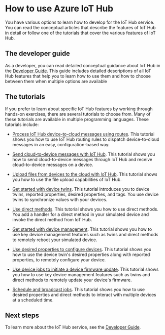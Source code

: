 <properties
    pageTitle="Azure IoT Hub How To | Azure"
    description="As a developer, how do I use the various IoT Hub features?"
    services="iot-hub"
    documentationcenter=""
    author="dominicbetts"
    manager="timlt"
    editor="" />
<tags
    ms.assetid="24376318-5344-4a81-a1e6-0003ed587d53"
    ms.service="iot-hub"
    ms.devlang="na"
    ms.topic="article"
    ms.tgt_pltfrm="na"
    ms.workload="na"
    ms.date="01/31/2017"
    wacn.date=""
    ms.author="dobett" />

# How to use Azure IoT Hub

You have various options to learn how to develop for the IoT Hub service. You can read the conceptual articles that describe the features of IoT Hub in detail or follow one of the tutorials that cover the various features of IoT Hub.

## The developer guide

As a developer, you can read detailed conceptual guidance about IoT Hub in the [Developer Guide][lnk-devguide]. This guide includes detailed descriptions of all IoT Hub features that help you to learn how to use them and how to choose between them when multiple options are available


## The tutorials

If you prefer to learn about specific IoT Hub features by working through hands-on exercises, there are several tutorials to choose from. Many of these tutorials are available in multiple programming languages. These tutorials include:

- [Process IoT Hub device-to-cloud messages using routes][lnk-routes-tutorial]. This tutorial shows you how to use IoT Hub routing rules to dispatch device-to-cloud messages in an easy, configuration-based way.

- [Send cloud-to-device messages with IoT Hub][lnk-c2d-tutorial]. This tutorial shows you how to send cloud-to-device messages through IoT Hub and receive cloud-to-device messages on a device.

- [Upload files from devices to the cloud with IoT Hub][lnk-upload-tutorial]. This tutorial shows you how to use the file upload capabilities of IoT Hub.

- [Get started with device twins][lnk-twin-tutorial]. This tutorial introduces you to device twins, reported properties, desired properties, and tags. You use device twins to synchronize values with your devices.

- [Use direct methods][lnk-methods-tutorial]. This tutorial shows you how to use direct methods. You add a handler for a direct method in your simulated device and invoke the direct method from IoT Hub.

- [Get started with device management][lnk-dm-tutorial]. This tutorial shows you how to use key device management features such as twins and direct methods to remotely reboot your simulated device.

- [Use desired properties to configure devices][lnk-properties-tutorial]. This tutorial shows you how to use the device twin's desired properties along with reported properties, to remotely configure your device.

- [Use device jobs to initiate a device firmware update][lnk-jobs-tutorial]. This tutorial shows you how to use key device management features such as twins and direct methods to remotely update your device's firmware.

- [Schedule and broadcast jobs][lnk-schedule-tutorial]. This tutorial shows you how to use desired properties and direct methods to interact with multiple devices at a scheduled time.

## Next steps

To learn more about the IoT Hub service, see the [Developer Guide][lnk-devguide].

[lnk-devguide]: /documentation/articles/iot-hub-devguide/
[lnk-routes-tutorial]: /documentation/articles/iot-hub-csharp-csharp-process-d2c/
[lnk-c2d-tutorial]: /documentation/articles/iot-hub-csharp-csharp-c2d/
[lnk-upload-tutorial]: /documentation/articles/iot-hub-csharp-csharp-file-upload/
[lnk-twin-tutorial]: /documentation/articles/iot-hub-node-node-twin-getstarted/
[lnk-methods-tutorial]: /documentation/articles/iot-hub-node-node-direct-methods/
[lnk-dm-tutorial]: /documentation/articles/iot-hub-node-node-device-management-get-started/
[lnk-properties-tutorial]: /documentation/articles/iot-hub-node-node-twin-how-to-configure/
[lnk-jobs-tutorial]: /documentation/articles/iot-hub-node-node-firmware-update/
[lnk-schedule-tutorial]: /documentation/articles/iot-hub-node-node-schedule-jobs/